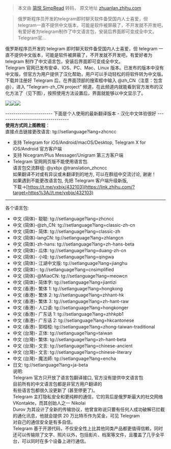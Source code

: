 > 本文由 [简悦 SimpRead](http://ksria.com/simpread/) 转码， 原文地址 [zhuanlan.zhihu.com](https://zhuanlan.zhihu.com/p/418113969)

> 俄罗斯程序员开发的telegram即时聊天软件备受国内人士喜爱，但telegram一直不提供中文版本，可能是软件被屏蔽了，不开发就不开发吧，有爱好者为telegram制作了中文语言包，安装后界面即可变成全中文。 Telegram官…

俄罗斯程序员开发的 telegram 即时聊天软件备受国内人士喜爱，但 telegram 一直不提供中文版本，可能是软件被屏蔽了，不开发就不开发吧，有爱好者为 telegram 制作了中文语言包，安装后界面即可变成全中文。  
Telegram 官网已发布安卓、IOS、PC、Mac、Linux 版本。已发布的版本中没有中文版，但官方为用户提供了汉化帮助，用户可以手动轻松的将软件转为中文版。  
下载并注册好 Telegram 后，在界面顶部的搜索框中输入 @zh_CN（注意：包含 @），进入 “Telegram-zh_CN project” 频道，在此频道内就能看到官方发布的汉化方法了（见下图），按照使用方法设置后，界面就能够以中文显示了。  
  
  

![](https://pic4.zhimg.com/v2-b584406194efbef93d749b4d16fd6abf_r.jpg)![](https://pic2.zhimg.com/v2-57b204c613b7cdfe00dcee18ed65f585_r.jpg)![](https://pic1.zhimg.com/v2-c96e331ffc7099b18cd786201a910044_r.jpg)

  
  
  
  
----------------------- 下面是个人使用的最新翻译版本 - 汉化中文体验很好 ----------------------------------  
**使用方式同上图教程**：  
直接点击链接更改语言: tg://setlanguage?lang=zhcncc  
* 支持 Telegram for iOS/Android/macOS/Desktop, Telegram X for iOS/Android 官方客户端  
* 支持 Nicegram/Plus Messager/Unigram 第三方客户端  
* Telegram 官网网页版不能使用语言包.  
语言包交流群组: @yxbjx @translation_zhcncc  
如果翻译不对或有异议或未翻译到的地方, 可以在群组中交流讨论, 谢谢！  
如果遇到不能更改语言包, 先把 Telegram 客户端升级新版,  
下载→[https://t.me/yxbjx/432103](https://link.zhihu.com/?target=https%3A//t.me/yxbjx/432103)  
-----------------------------------------  
各个语言包:  
* 中文 (简体)- 聪聪: tg://setlanguage?lang=zhcncc  
* 中文 (简体)-@zh_CN: tg://setlanguage?lang=classic-zh-cn  
* 中文 (简体)- 简体: tg://setlanguage?lang=classic-zh  
* 中文 (简体)-langCN: tg://setlanguage?lang=zhlangcn  
* 中文 (简体)-zh-hans: tg://setlanguage?lang=zh-hans-beta  
* 中文 (简体)- 瓜体: tg://setlanguage?lang=duang-zh-cn  
* 中文 (简体)- 小哇: tg://setlanguage?lang=qingwa  
* 中文 (简体)- 江湖中文版: tg://setlanguage?lang=jianghu  
* 中文 (简体)-: tg://setlanguage?lang=cnsimplified  
* 中文 (简体)-@MiaoCN: tg://setlanguage?lang=meowcn  
* 中文 (简体)- 简体字: tg://setlanguage?lang=jiantizi  
* 中文 (香港)- 繁体 1: tg://setlanguage?lang=hongkong  
* 中文 (香港)- 繁体 2: tg://setlanguage?lang=zhhant-hk  
* 中文 (香港)- 繁体 3: tg://setlanguage?lang=zh-hant-raw  
* 中文 (香港)- 人口语: tg://setlanguage?lang=hongkonger  
* 中文 (香港)- 广东话 1: tg://setlanguage?lang=zhhkpb1  
* 中文 (香港)- 广东话 2: tg://setlanguage?lang=hkcantonese  
* 中文 (香港)- 郭桓桓: tg://setlanguage?lang=zhong-taiwan-traditional  
* 中文 (台灣)- 正体: tg://setlanguage?lang=taiwan  
* 中文 (台灣)- 繁体: tg://setlanguage?lang=zh-hant-beta  
* 中文 (台灣)- 文言: tg://setlanguage?lang=chinese-ancient  
* 中文 (台灣)- 文言: tg://setlanguage?lang=chinese-literary  
* 中文 (台灣)- 魔法師: tg://setlanguage?lang=encha  
* 日文: tg://setlanguage?lang=ja-beta  
说明:  
Telegram 官方只开放了语言包翻译接口, 官方没有提供中文语言包  
目前所有的中文语言包都是非官方用户翻译的  
有些语言包都很久没更新了 (甚至停更了)。  
Telegram 主打隐私安全和更纯粹的通信，它的背后是俄罗斯最大的社交网络 VKontakte，而其创始人之一 Nikolai  
Durov 为其设计了全新的传输协议，他曾宣称说只要有任何人成功破解已拦截的通化讯息，他就会提供 20 万比特币作为奖金，可见 Telegram  
对自己的通信安全是有多自信。  
Telegram 基于开源代码，不仅安全性上比其他同类产品都更值得信赖，同时还可以传输除了文字、照片以外，包括影片、档案等文件，且覆盖了几乎全平台，可以同时在多个设备上进行通信。